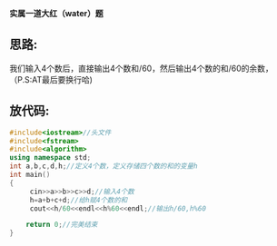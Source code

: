 **实属一道大红（water）题**

## 思路:
我们输入4个数后，直接输出4个数和/60，然后输出4个数的和/60的余数，（P.S:AT最后要换行哈)

## 放代码:
```cpp
#include<iostream>//头文件
#include<fstream>
#include<algorithm>
using namespace std;
int a,b,c,d,h;//定义4个数，定义存储四个数的和的变量h
int main()
{
     cin>>a>>b>>c>>d;//输入4个数
     h=a+b+c+d;//给h赋4个数的和
     cout<<h/60<<endl<<h%60<<endl;//输出h/60,h%60

    return 0;//完美结束
}
```
